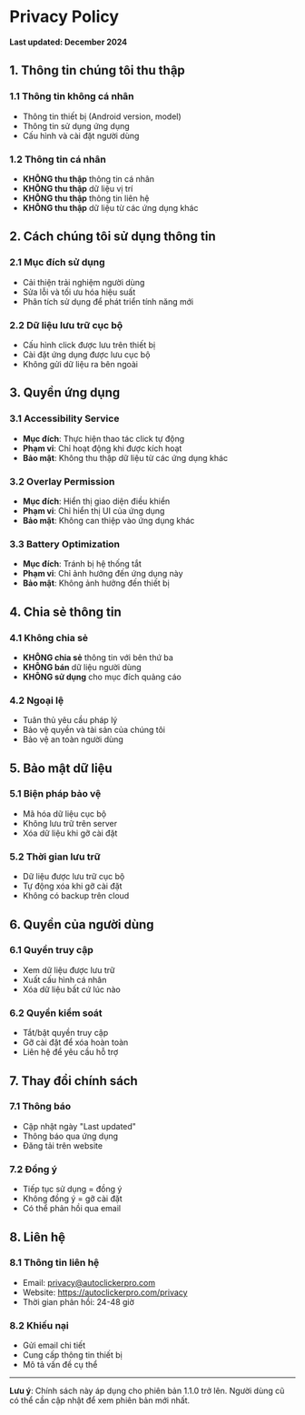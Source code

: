 # Privacy Policy

**Last updated: December 2024**

## 1. Thông tin chúng tôi thu thập

### 1.1 Thông tin không cá nhân
- Thông tin thiết bị (Android version, model)
- Thông tin sử dụng ứng dụng
- Cấu hình và cài đặt người dùng

### 1.2 Thông tin cá nhân
- **KHÔNG thu thập** thông tin cá nhân
- **KHÔNG thu thập** dữ liệu vị trí
- **KHÔNG thu thập** thông tin liên hệ
- **KHÔNG thu thập** dữ liệu từ các ứng dụng khác

## 2. Cách chúng tôi sử dụng thông tin

### 2.1 Mục đích sử dụng
- Cải thiện trải nghiệm người dùng
- Sửa lỗi và tối ưu hóa hiệu suất
- Phân tích sử dụng để phát triển tính năng mới

### 2.2 Dữ liệu lưu trữ cục bộ
- Cấu hình click được lưu trên thiết bị
- Cài đặt ứng dụng được lưu cục bộ
- Không gửi dữ liệu ra bên ngoài

## 3. Quyền ứng dụng

### 3.1 Accessibility Service
- **Mục đích**: Thực hiện thao tác click tự động
- **Phạm vi**: Chỉ hoạt động khi được kích hoạt
- **Bảo mật**: Không thu thập dữ liệu từ các ứng dụng khác

### 3.2 Overlay Permission
- **Mục đích**: Hiển thị giao diện điều khiển
- **Phạm vi**: Chỉ hiển thị UI của ứng dụng
- **Bảo mật**: Không can thiệp vào ứng dụng khác

### 3.3 Battery Optimization
- **Mục đích**: Tránh bị hệ thống tắt
- **Phạm vi**: Chỉ ảnh hưởng đến ứng dụng này
- **Bảo mật**: Không ảnh hưởng đến thiết bị

## 4. Chia sẻ thông tin

### 4.1 Không chia sẻ
- **KHÔNG chia sẻ** thông tin với bên thứ ba
- **KHÔNG bán** dữ liệu người dùng
- **KHÔNG sử dụng** cho mục đích quảng cáo

### 4.2 Ngoại lệ
- Tuân thủ yêu cầu pháp lý
- Bảo vệ quyền và tài sản của chúng tôi
- Bảo vệ an toàn người dùng

## 5. Bảo mật dữ liệu

### 5.1 Biện pháp bảo vệ
- Mã hóa dữ liệu cục bộ
- Không lưu trữ trên server
- Xóa dữ liệu khi gỡ cài đặt

### 5.2 Thời gian lưu trữ
- Dữ liệu được lưu trữ cục bộ
- Tự động xóa khi gỡ cài đặt
- Không có backup trên cloud

## 6. Quyền của người dùng

### 6.1 Quyền truy cập
- Xem dữ liệu được lưu trữ
- Xuất cấu hình cá nhân
- Xóa dữ liệu bất cứ lúc nào

### 6.2 Quyền kiểm soát
- Tắt/bật quyền truy cập
- Gỡ cài đặt để xóa hoàn toàn
- Liên hệ để yêu cầu hỗ trợ

## 7. Thay đổi chính sách

### 7.1 Thông báo
- Cập nhật ngày "Last updated"
- Thông báo qua ứng dụng
- Đăng tải trên website

### 7.2 Đồng ý
- Tiếp tục sử dụng = đồng ý
- Không đồng ý = gỡ cài đặt
- Có thể phản hồi qua email

## 8. Liên hệ

### 8.1 Thông tin liên hệ
- Email: privacy@autoclickerpro.com
- Website: https://autoclickerpro.com/privacy
- Thời gian phản hồi: 24-48 giờ

### 8.2 Khiếu nại
- Gửi email chi tiết
- Cung cấp thông tin thiết bị
- Mô tả vấn đề cụ thể

---

**Lưu ý**: Chính sách này áp dụng cho phiên bản 1.1.0 trở lên. Người dùng cũ có thể cần cập nhật để xem phiên bản mới nhất. 